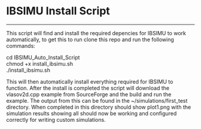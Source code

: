 # IBSIMU Install Script
***

This script will find and install the required depencies for IBSIMU to work automatically, to get this to run clone this repo and run the following commands:

cd IBSIMU_Auto_Install_Script \
chmod +x install_ibsimu.sh \
./install_ibsimu.sh 

This will then automatically install everything required for IBSIMU to function.
After the install is completed the script will download the vlasov2d.cpp example from
SourceForge and the build and run the example. The output from this can be found in the
~/simulations/first_test directory. When completed in this directory should show plot1.png
with the simulation results showing all should now be working and configured correctly for
writing custom simulations.
